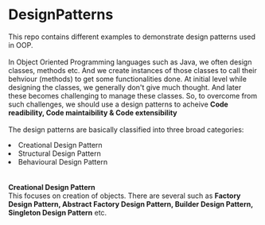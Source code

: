 # DesignPatterns
This repo contains different examples to demonstrate design patterns used in OOP.</br>
</br>
In Object Oriented Programming languages such as Java, we often design classes, methods etc. And we create instances of those classes to call their behviour (methods) to get some functionalities done. At initial level while designing the classes, we generally don't give much thought. And later these becomes challenging to manage these classes. So, to overcome from such challenges, we should use a design patterns to acheive <b>Code readibility, Code maintaibility & Code extensibility</b>
</br></br>
The design patterns are basically classified into three broad categories:
<li>Creational Design Pattern</li>
<li>Structural Design Pattern</li>
<li>Behavioural Design Pattern</li>
</br></br>
<b>Creational Design Pattern</b></br>
This focuses on creation of objects. There are several such as <b>Factory Design Pattern, Abstract Factory Design Pattern, Builder Design Pattern, Singleton Design Pattern</b> etc.

